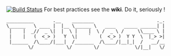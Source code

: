 [![Build Status](https://magnum.travis-ci.com/sweng-epfl-2014/sweng-team-boh-domp.svg?token=ZWxxyZnbUsoWohcEELNy)](https://magnum.travis-ci.com/sweng-epfl-2014/sweng-team-boh-domp)
For best practices see the **wiki**. Do it, seriously !

```
__________       .__    ________                       ._.
\______   \ ____ |  |__ \______ \   ____   _____ ______| |
 |    |  _//  _ \|  |  \ |    |  \ /  _ \ /     \\____ \ |
 |    |   (  <_> )   Y  \|    `   (  <_> )  Y Y  \  |_> >|
 |______  /\____/|___|  /_______  /\____/|__|_|  /   __/__
        \/            \/        \/             \/|__|   \/
        
```
